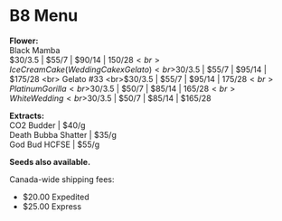 # B8 Menu

<b>Flower:</b>
<br> Black Mamba 
<br>$30/3.5 | $55/7 | $90/14 | $150/28
<br> Ice Cream Cake (Wedding Cake x Gelato) 
<br>$30/3.5 | $55/7 | $95/14 | $175/28
<br> Gelato #33 
<br>$30/3.5 | $55/7 | $95/14 | $175/28
<br> Platinum Gorilla 
<br>$30/3.5 | $50/7 | $85/14 | $165/28
<br> White Wedding 
<br>$30/3.5 | $50/7 | $85/14 | $165/28

<b>Extracts:</b>
<br> CO2 Budder | $40/g
<br> Death Bubba Shatter | $35/g
<br> God Bud HCFSE | $55/g


<b>Seeds also available.</b>


Canada-wide shipping fees:
- $20.00 Expedited
- $25.00 Express
